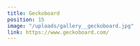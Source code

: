 ```yaml
---
title: Geckoboard
position: 15
image: "/uploads/gallery__geckoboard.jpg"
link: https://www.geckoboard.com/
---
```


